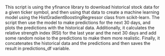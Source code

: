 This script is using the yfinance library to download historical stock data for a given ticker symbol, and then using that data to create a machine learning model using the HistGradientBoostingRegressor class from scikit-learn. The script then use the model to make predictions for the next 30 days, and plots the predictions with the historical data. Additionally, it calculates the relative strength index (RSI) for the last year and the next 30 days and add some random noise to the predictions to make them more realistic. Finally, it concatenates the historical data and the predictions and then saves the result in predictions_df variable.
